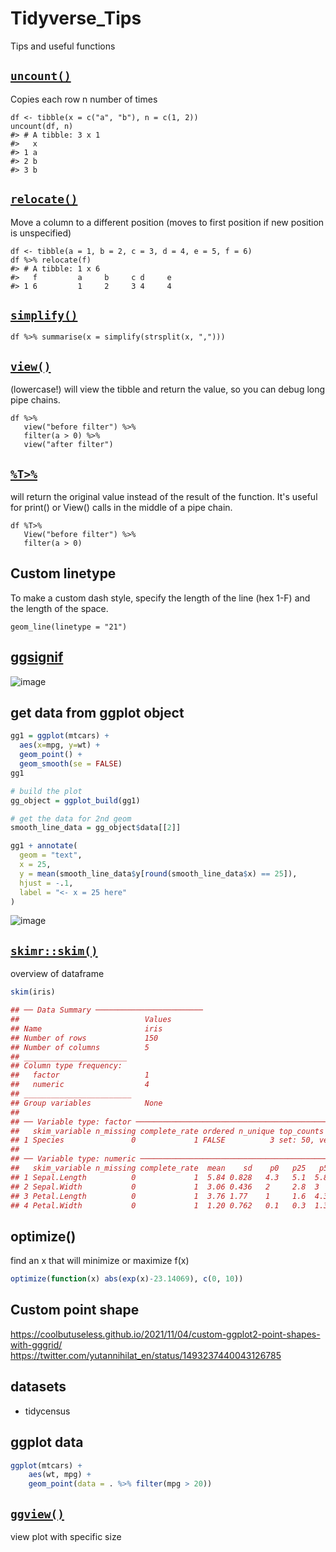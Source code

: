 # Tidyverse_Tips
Tips and useful functions


    

## [`uncount()`](https://tidyr.tidyverse.org/reference/uncount.html)
Copies each row n number of times
    
    df <- tibble(x = c("a", "b"), n = c(1, 2))
    uncount(df, n)
    #> # A tibble: 3 x 1
    #>   x    
    #> 1 a    
    #> 2 b    
    #> 3 b  

## [`relocate()`](https://dplyr.tidyverse.org/reference/relocate.html)
Move a column to a different position (moves to first position if new position is unspecified)

    df <- tibble(a = 1, b = 2, c = 3, d = 4, e = 5, f = 6)
    df %>% relocate(f)
    #> # A tibble: 1 x 6
    #>   f         a     b     c d     e    
    #> 1 6         1     2     3 4     4    


## [`simplify()`](https://purrr.tidyverse.org/reference/as_vector.html)

    df %>% summarise(x = simplify(strsplit(x, ",")))
    
## [`view()`](https://tibble.tidyverse.org/reference/view.html)
(lowercase!) will view the tibble and return the value, so you can debug long pipe chains.

    df %>%
       view("before filter") %>%
       filter(a > 0) %>%
       view("after filter")
       
## [`%T>%`](https://magrittr.tidyverse.org/reference/tee.html)
will return the original value instead of the result of the function. It's useful for print() or View() calls in the middle of a pipe chain.

    df %T>%
       View("before filter") %>%
       filter(a > 0)

## Custom linetype
To make a custom dash style, specify the length of the line (hex 1-F) and the length of the space.

    geom_line(linetype = "21")

## [ggsignif](https://const-ae.github.io/ggsignif/)

![image](https://user-images.githubusercontent.com/2257540/128414887-4db0bcc0-537e-4dbd-8aaa-b4e41c73c179.png)


## get data from ggplot object

```r
gg1 = ggplot(mtcars) + 
  aes(x=mpg, y=wt) +
  geom_point() +
  geom_smooth(se = FALSE)
gg1

# build the plot
gg_object = ggplot_build(gg1)

# get the data for 2nd geom
smooth_line_data = gg_object$data[[2]]

gg1 + annotate(
  geom = "text",
  x = 25,
  y = mean(smooth_line_data$y[round(smooth_line_data$x) == 25]),
  hjust = -.1,
  label = "<- x = 25 here"
)
```
![image](https://user-images.githubusercontent.com/2257540/132988523-d59536e7-134b-453d-a0f4-772c09e2979f.png)


## [`skimr::skim()`](https://docs.ropensci.org/skimr/) 
overview of dataframe

```r
skim(iris)

## ── Data Summary ────────────────────────
##                            Values
## Name                       iris  
## Number of rows             150   
## Number of columns          5     
## _______________________          
## Column type frequency:           
##   factor                   1     
##   numeric                  4     
## ________________________         
## Group variables            None  
## 
## ── Variable type: factor ───────────────────────────────────────────────────────────────────────────
##   skim_variable n_missing complete_rate ordered n_unique top_counts               
## 1 Species               0             1 FALSE          3 set: 50, ver: 50, vir: 50
## 
## ── Variable type: numeric ──────────────────────────────────────────────────────────────────────────
##   skim_variable n_missing complete_rate  mean    sd    p0   p25   p50   p75  p100 hist 
## 1 Sepal.Length          0             1  5.84 0.828   4.3   5.1  5.8    6.4   7.9 ▆▇▇▅▂
## 2 Sepal.Width           0             1  3.06 0.436   2     2.8  3      3.3   4.4 ▁▆▇▂▁
## 3 Petal.Length          0             1  3.76 1.77    1     1.6  4.35   5.1   6.9 ▇▁▆▇▂
## 4 Petal.Width           0             1  1.20 0.762   0.1   0.3  1.3    1.8   2.5 ▇▁▇▅▃
```

## optimize()
find an x that will minimize or maximize f(x)

```r
optimize(function(x) abs(exp(x)-23.14069), c(0, 10))
```

## Custom point shape
https://coolbutuseless.github.io/2021/11/04/custom-ggplot2-point-shapes-with-gggrid/  
https://twitter.com/yutannihilat_en/status/1493237440043126785


## datasets

* tidycensus

## ggplot data

```r
ggplot(mtcars) +
    aes(wt, mpg) +
    geom_point(data = . %>% filter(mpg > 20))
```

## [`ggview()`](https://github.com/idmn/ggview)
view plot with specific size
